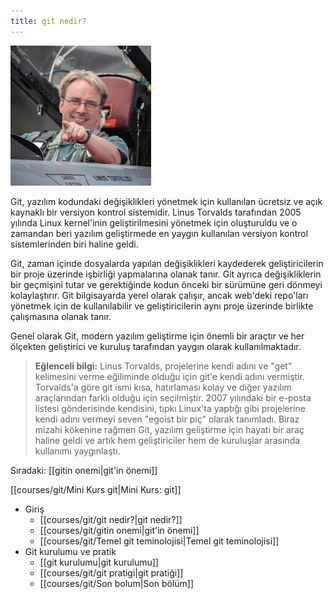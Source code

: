 ```yaml
---
title: git nedir?
---
```


![Linus Torvalds](courses/git/linus.jpeg)

Git, yazılım kodundaki değişiklikleri yönetmek için kullanılan ücretsiz ve açık kaynaklı bir versiyon kontrol sistemidir. Linus Torvalds tarafından 2005 yılında Linux kernel'inin geliştirilmesini yönetmek için oluşturuldu ve o zamandan beri yazılım geliştirmede en yaygın kullanılan versiyon kontrol sistemlerinden biri haline geldi.

Git, zaman içinde dosyalarda yapılan değişiklikleri kaydederek geliştiricilerin  bir proje üzerinde işbirliği yapmalarına olanak tanır. Git ayrıca değişikliklerin bir geçmişini tutar ve gerektiğinde kodun önceki bir sürümüne geri dönmeyi kolaylaştırır. Git bilgisayarda yerel olarak çalışır, ancak web'deki repo'ları yönetmek için de kullanılabilir ve geliştiricilerin aynı proje üzerinde birlikte çalışmasına olanak tanır.

Genel olarak Git, modern yazılım geliştirme için önemli bir araçtır ve her ölçekten geliştirici ve kuruluş tarafından yaygın olarak kullanılmaktadır.

> **Eğlenceli bilgi:** Linus Torvalds, projelerine kendi adını ve "get" kelimesini verme eğiliminde olduğu için git'e kendi adını vermiştir. Torvalds'a göre git ismi kısa, hatırlaması kolay ve diğer yazılım araçlarından farklı olduğu için seçilmiştir. 2007 yılındaki bir e-posta listesi gönderisinde kendisini, tıpkı Linux'ta yaptığı gibi projelerine kendi adını vermeyi seven "egoist bir piç" olarak tanımladı. Biraz mizahi kökenine rağmen Git, yazılım geliştirme için hayati bir araç haline geldi ve artık hem geliştiriciler hem de kuruluşlar arasında kullanımı yaygınlaştı.

Sıradaki: [[gitin onemi|git'in önemi]]

[[courses/git/Mini Kurs git|Mini Kurs: git]]
* Giriş
	- [[courses/git/git nedir?|git nedir?]]
	* [[courses/git/gitin onemi|git'in önemi]]
	 * [[courses/git/Temel git teminolojisi|Temel git teminolojisi]]
 * Git kurulumu ve pratik
	 * [[git kurulumu|git kurulumu]]
	 * [[courses/git/git pratigi|git pratiği]]
	 * [[courses/git/Son bolum|Son bölüm]]
